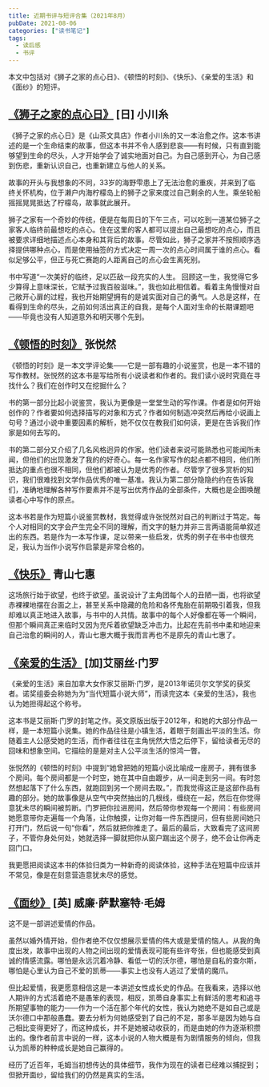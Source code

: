 ```yaml
---
title: 近期书评与短评合集（2021年8月）
pubDate: 2021-08-06
categories: ["读书笔记"]
tags:
  - 读后感
  - 书评
---
```


本文中包括对《狮子之家的点心日》、《顿悟的时刻》、《快乐》、《亲爱的生活》和《面纱》的短评。

## [《狮子之家的点心日》](https://book.douban.com/subject/35390395/) [日] 小川糸

《狮子之家的点心日》是《山茶文具店》作者小川糸的又一本治愈之作。这本书讲述的是一个生命结束的故事，但这本书并不令人感到悲哀——有时候，只有直到能够望到生命的尽头，人才开始学会了诚实地面对自己。为自己感到开心，为自己感到伤悲，重新认识自己，也重新建立与他人的关系。

故事的开头与我想象的不同，33岁的海野雫患上了无法治愈的重疾，并来到了临终关怀机构，位于濑户内海柠檬岛上的狮子之家来度过自己剩余的人生。乘坐轮船摇摇晃晃抵达了柠檬岛，故事就此展开。

狮子之家有一个奇妙的传统，便是在每周日的下午三点，可以吃到一道某位狮子之家客人临终前最想吃的点心。住在这里的客人都可以提出自己最想吃的点心，而且被要求详细地描述点心本身和其背后的故事。尽管如此，狮子之家并不按照顺序选择提供哪种点心，而是使用抽签的方式决定一周一次的点心时间属于谁的点心。看似足够公平，但正与死亡赛跑的人距离自己的点心会生离死别。

书中写道“一次美好的临终，足以匹敌一段充实的人生。 回顾这一生，我觉得它多少算得上意味深长，它赋予过我百般滋味。”，我也如此相信着。看着主角慢慢对自己敞开心扉的过程，我也开始期望拥有的是诚实面对自己的勇气。人总是这样，在看得到生命的尽头，之前如何活出真正的自我，是每个人面对生命的长期课题吧——毕竟也没有人知道意外和明天哪个先到。

## [《顿悟的时刻》](https://book.douban.com/subject/35081657/) 张悦然

《顿悟的时刻》是一本文学评论集——它是一部有趣的小说鉴赏，也是一本不错的写作教材。张悦然的这本书是写给所有小说读者和作者的。我们读小说时究竟在寻找什么？我们在创作时又在挖掘什么？

书的第一部分比起小说鉴赏，我认为更像是一堂堂生动的写作课。作者是如何开始创作的？作者要如何选择描写的对象和方式？作者如何制造冲突然后再给小说画上句号？通过小说中重要因素的解析，她不仅仅在教我们如何读，更是在告诉我们作家是如何去写的。

书的第二部分又介绍了几名风格迥异的作家。他们读者来说可能熟悉也可能闻所未闻，但他们的出现激发了我的的好奇心。每一名作家写作的起点都不相同，他们所抵达的重点也很不相同，但他们都被认为是优秀的作者。尽管学了很多赏析的知识，我们很难找到文学作品优秀的唯一基准。我认为第二部分隐隐约约在告诉我们，准确地理解各种写作要素并不是写出优秀作品的全部条件，大概也是企图唤醒读者心中写作的原点。

这本书若是作为短篇小说鉴赏教材，我觉得或许张悦然对自己的判断过于笃定。每个人对相同的文字会产生完全不同的理解，而文字的魅力并非三言两语能简单叙述出的东西。若是作为一本写作课，足以带来一些启发，优秀的例子在书中也很充足，我认为当作小说写作启蒙是非常合格的。

## [《快乐》](https://book.douban.com/subject/26939969/) 青山七惠

这场旅行始于欲望，也终于欲望。虽说设计了主角团每个人的丑陋一面，也将欲望赤裸裸地摆在台面之上，甚至关系中隐藏的危险和各怀鬼胎在前期吸引着我，但我却难以真正地进入故事，与书中的人共情。故事中的每个人好像都在等一个瞬间，但那个瞬间真正来临时又因为充斥着欲望缺乏冲击力。比起在先前书中柔和地迎来自己治愈的瞬间的人，青山七惠大概于我而言再也不是原先的青山七惠了。

## [《亲爱的生活》](https://book.douban.com/subject/25870629/) [加]艾丽丝·门罗

《亲爱的生活》来自加拿大女作家艾丽斯·门罗，是2013年诺贝尔文学奖的获奖者。诺奖组委会称她为为“当代短篇小说大师”，而读完这本《亲爱的生活》，我也认为她担得起这个称号。

这本书是艾丽斯·门罗的封笔之作。英文原版出版于2012年，和她的大部分作品一样，是一本短篇小说集。她的作品往往是小镇生活，着眼于刻画出平淡的生活。你随着主人公感受她的生活，而作者往往在主角恍然大悟之后停下，留给读者无尽的回味和想象空间。它描绘的是是对主人公平淡生活的惊鸿一瞥。

张悦然的《顿悟的时刻》中提到“她曾把她的短篇小说比喻成一座房子，拥有很多个房间。每个房间都是一个时空，她在其中自由踱步，从一间走到另一间。有时忽然想起落下了什么东西，就跑回到另一个房间去取。”，而我觉得这正是这部作品有趣的部分。她的故事像是从空气中突然抽出的几根线，缠绕在一起，然后在你觉得意犹未尽的瞬间被剪断。门罗把你拉进房间，然后带你参观每一个房间：有些房间她愿意带你走遍每一个角落，让你触摸，让你对每一件东西提问，但有些房间她只打开门，然后说一句“你看”，然后就把你推走了。最后的最后，大致看完了这间房子，不管你身处何处，她就选择一脚就把你从窗户踹出这个房子，绝不会让你再走回门口。

我更愿把阅读这本书的体验归类为一种新奇的阅读体验，这种手法在短篇中应该并不常见，像是在刻意营造意犹未尽的感觉。

## [《面纱》](https://book.douban.com/subject/26757680/) [英] 威廉·萨默塞特·毛姆
这不是一部讲述爱情的作品。

虽然以婚外情开始，但作者绝不仅仅想展示爱情的伟大或是爱情的恼人。从我的角度出发，故事中出现的人物之间出现的爱情表现可能有些许夸张，但也能感受到真诚的情感流露。哪怕是永远沉着冷静、看低一切的沃尔德，哪怕是自私的查尔斯，哪怕是心里认为自己不爱的凯蒂——事实上也没有人逃过了爱情的魔爪。

但比起爱情，我更愿意相信这是一本讲述女性成长史的作品。在我看来，选择以他人期许的方式活着绝不是愚笨的表现，相反，凯蒂自身事实上有鲜活的思考和追寻所期望事物的能力——作为一个活在那个年代的女性，我认为她绝不是如自己或是沃尔德口中那般愚蠢。要去分析为何她感受到了自己的不足，那多半是因为她与自己相比变得更好了，而这种成长，并不是她被动收获的，而是由她的作为逐渐积攒出的。像作者前言中说的一样，这本小说的人物大概是有为剧情服务的倾向，但我认为凯蒂的种种成长是她自己赢得的。

经历了近百年，毛姆当初想传达的具体细节，我作为现在的读者已经难以捕捉到；但掀开面纱，留给我们的仍然是真实的生活。
